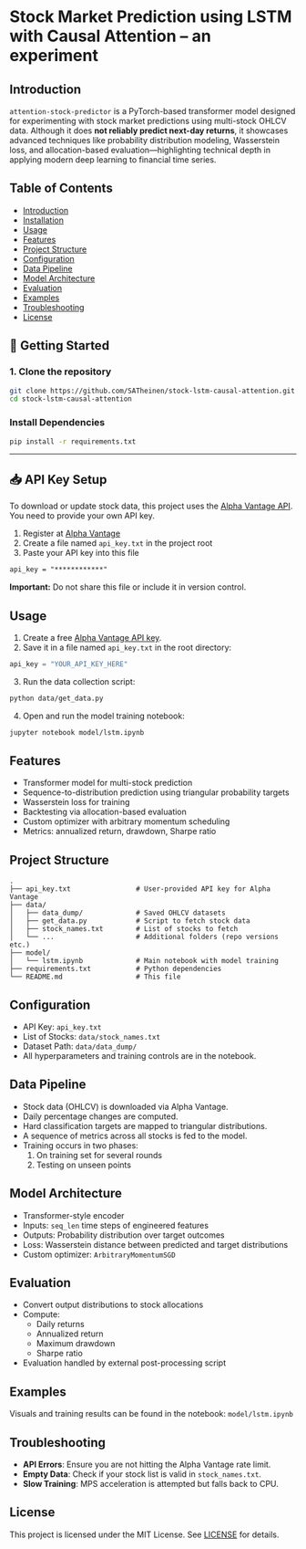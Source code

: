 # Stock Market Prediction using LSTM with Causal Attention – an experiment

## Introduction

`attention-stock-predictor` is a PyTorch-based transformer model designed for experimenting with stock market predictions using multi-stock OHLCV data. Although it does **not reliably predict next-day returns**, it showcases advanced techniques like probability distribution modeling, Wasserstein loss, and allocation-based evaluation—highlighting technical depth in applying modern deep learning to financial time series.

## Table of Contents

- [Introduction](#introduction)
- [Installation](#installation)
- [Usage](#usage)
- [Features](#features)
- [Project Structure](#project-structure)
- [Configuration](#configuration)
- [Data Pipeline](#data-pipeline)
- [Model Architecture](#model-architecture)
- [Evaluation](#evaluation)
- [Examples](#examples)
- [Troubleshooting](#troubleshooting)
- [License](#license)

## 🚀 Getting Started

### 1. Clone the repository

```bash
git clone https://github.com/SATheinen/stock-lstm-causal-attention.git
cd stock-lstm-causal-attention
```

### Install Dependencies

```bash
pip install -r requirements.txt
```

---

## 📥 API Key Setup

To download or update stock data, this project uses the [Alpha Vantage API](https://www.alphavantage.co/). You need to provide your own API key.

1. Register at [Alpha Vantage](https://www.alphavantage.co/support/#api-key)
2. Create a file named `api_key.txt` in the project root
3. Paste your API key into this file

```txt
api_key = "************"
```

**Important:** Do not share this file or include it in version control.

## Usage

1. Create a free [Alpha Vantage API key](https://www.alphavantage.co/).
2. Save it in a file named `api_key.txt` in the root directory:

```python
api_key = "YOUR_API_KEY_HERE"
```

3. Run the data collection script:

```bash
python data/get_data.py
```

4. Open and run the model training notebook:

```bash
jupyter notebook model/lstm.ipynb
```

## Features

- Transformer model for multi-stock prediction
- Sequence-to-distribution prediction using triangular probability targets
- Wasserstein loss for training
- Backtesting via allocation-based evaluation
- Custom optimizer with arbitrary momentum scheduling
- Metrics: annualized return, drawdown, Sharpe ratio

## Project Structure

```
.
├── api_key.txt                # User-provided API key for Alpha Vantage
├── data/
│   ├── data_dump/             # Saved OHLCV datasets
│   ├── get_data.py            # Script to fetch stock data
│   ├── stock_names.txt        # List of stocks to fetch
│   └── ...                    # Additional folders (repo versions etc.)
├── model/
│   └── lstm.ipynb             # Main notebook with model training
├── requirements.txt           # Python dependencies
└── README.md                  # This file
```

## Configuration

- API Key: `api_key.txt`
- List of Stocks: `data/stock_names.txt`
- Dataset Path: `data/data_dump/`
- All hyperparameters and training controls are in the notebook.

## Data Pipeline

- Stock data (OHLCV) is downloaded via Alpha Vantage.
- Daily percentage changes are computed.
- Hard classification targets are mapped to triangular distributions.
- A sequence of metrics across all stocks is fed to the model.
- Training occurs in two phases:
  1. On training set for several rounds
  2. Testing on unseen points

## Model Architecture

- Transformer-style encoder
- Inputs: `seq_len` time steps of engineered features
- Outputs: Probability distribution over target outcomes
- Loss: Wasserstein distance between predicted and target distributions
- Custom optimizer: `ArbitraryMomentumSGD`

## Evaluation

- Convert output distributions to stock allocations
- Compute:
  - Daily returns
  - Annualized return
  - Maximum drawdown
  - Sharpe ratio
- Evaluation handled by external post-processing script

## Examples

Visuals and training results can be found in the notebook:
`model/lstm.ipynb`

## Troubleshooting

- **API Errors**: Ensure you are not hitting the Alpha Vantage rate limit.
- **Empty Data**: Check if your stock list is valid in `stock_names.txt`.
- **Slow Training**: MPS acceleration is attempted but falls back to CPU.

## License

This project is licensed under the MIT License. See [LICENSE](LICENSE) for details.